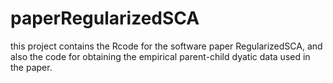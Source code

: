# paperRegularizedSCA
this project contains the Rcode for the software paper RegularizedSCA, and also the code for obtaining the empirical parent-child dyatic data used in the paper. 

